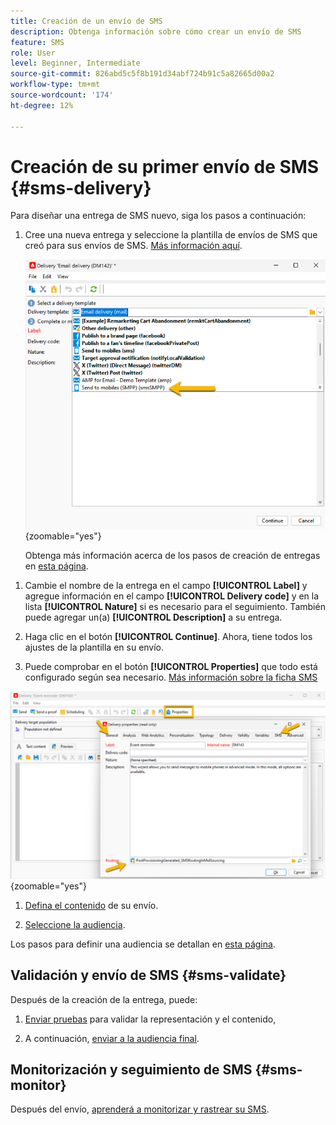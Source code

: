 ```yaml
---
title: Creación de un envío de SMS
description: Obtenga información sobre cómo crear un envío de SMS
feature: SMS
role: User
level: Beginner, Intermediate
source-git-commit: 826abd5c5f8b191d34abf724b91c5a82665d00a2
workflow-type: tm+mt
source-wordcount: '174'
ht-degree: 12%

---
```



# Creación de su primer envío de SMS {#sms-delivery}

Para diseñar una entrega de SMS nuevo, siga los pasos a continuación:

1. Cree una nueva entrega y seleccione la plantilla de envíos de SMS que creó para sus envíos de SMS. [Más información aquí](sms-mid-sourcing.md#sms-delivery-template).

   ![](assets/sms_create.png){zoomable="yes"}

   Obtenga más información acerca de los pasos de creación de entregas en [esta página](../../start/create-message.md).

<!-- * For standalone instance,  [learn more here](sms-standalone-instance.md#sms-delivery-template).
* For mid-sourcing infrastructure, -->

1. Cambie el nombre de la entrega en el campo **[!UICONTROL Label]** y agregue información en el campo **[!UICONTROL Delivery code]** y en la lista **[!UICONTROL Nature]** si es necesario para el seguimiento. También puede agregar un(a) **[!UICONTROL Description]** a su entrega.

1. Haga clic en el botón **[!UICONTROL Continue]**. Ahora, tiene todos los ajustes de la plantilla en su envío.

1. Puede comprobar en el botón **[!UICONTROL Properties]** que todo está configurado según sea necesario. [Más información sobre la ficha SMS](sms-delivery-settings.md#sms-tab)

![](assets/sms_settings.png){zoomable="yes"}

1. [Defina el contenido](sms-content.md) de su envío.

1. [Seleccione la audiencia](sms-audience.md).

Los pasos para definir una audiencia se detallan en [esta página](../../audiences/create-audiences.md).

## Validación y envío de SMS {#sms-validate}

Después de la creación de la entrega, puede:

1. [Enviar pruebas](sms-proofs.md) para validar la representación y el contenido,

1. A continuación, [enviar a la audiencia final](sms-send.md).

## Monitorización y seguimiento de SMS {#sms-monitor}

Después del envío, [aprenderá a monitorizar y rastrear su SMS](sms-monitor.md).


